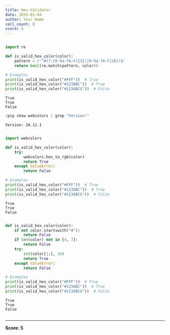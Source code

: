 ```yaml
---
title: Hex-Validator
date: 2025-01-04
author: Your Name
cell_count: 8
score: 5
---
```


```python

```


```python
import re

def is_valid_hex_color(color):
    pattern = r'^#(?:[0-9a-fA-F]{3}|[0-9a-fA-F]{6})$'
    return bool(re.match(pattern, color))

# Examples
print(is_valid_hex_color("#FFF"))  # True
print(is_valid_hex_color("#123ABC"))  # True
print(is_valid_hex_color("#123ABCG"))  # False
```

    True
    True
    False



```python
!pip show webcolors | grep "Version:"
```

    Version: 24.11.1



```python

```


```python
import webcolors

def is_valid_hex_color(color):
    try:
        webcolors.hex_to_rgb(color)
        return True
    except ValueError:
        return False

# Examples
print(is_valid_hex_color("#FFF"))  # True
print(is_valid_hex_color("#123ABC"))  # True
print(is_valid_hex_color("#123ABCG"))  # False
```

    True
    True
    False



```python

```


```python
def is_valid_hex_color(color):
    if not color.startswith("#"):
        return False
    if len(color) not in {4, 7}:
        return False
    try:
        int(color[1:], 16)
        return True
    except ValueError:
        return False

# Examples
print(is_valid_hex_color("#FFF"))  # True
print(is_valid_hex_color("#123ABC"))  # True
print(is_valid_hex_color("#123ABCG"))  # False
```

    True
    True
    False



```python

```


---
**Score: 5**